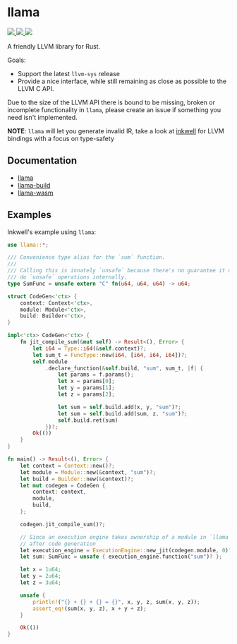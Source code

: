 # llama

<a href="https://crates.io/crates/llama">
    <img src="https://img.shields.io/crates/v/llama.svg">
</a>

<a href="https://crates.io/crates/llama-build">
    <img src="https://img.shields.io/crates/v/llama-build.svg">
</a>

<a href="https://crates.io/crates/llama-wasm">
    <img src="https://img.shields.io/crates/v/llama-wasm.svg">
</a>

A friendly LLVM library for Rust.

Goals:
- Support the latest `llvm-sys` release
- Provide a nice interface, while still remaining as close as possible to the LLVM C API.

Due to the size of the LLVM API there is bound to be missing, broken or incomplete functionality in `llama`, please create an issue if something you need isn't implemented.

**NOTE**: `llama` will let you generate invalid IR, take a look at [inkwell](https://github.com/TheDan64/inkwell) for LLVM bindings with a focus on type-safety

## Documentation

- [llama](https://zshipko.github.io/llama/llama)
- [llama-build](https://zshipko.github.io/llama/llama_build)
- [llama-wasm](https://zshipko.github.io/llama/llama_wasm)

## Examples

Inkwell's example using `llama`:

```rust
use llama::*;

/// Convenience type alias for the `sum` function.
///
/// Calling this is innately `unsafe` because there's no guarantee it doesn't
/// do `unsafe` operations internally.
type SumFunc = unsafe extern "C" fn(u64, u64, u64) -> u64;

struct CodeGen<'ctx> {
    context: Context<'ctx>,
    module: Module<'ctx>,
    build: Builder<'ctx>,
}

impl<'ctx> CodeGen<'ctx> {
    fn jit_compile_sum(&mut self) -> Result<(), Error> {
        let i64 = Type::i64(&self.context)?;
        let sum_t = FuncType::new(i64, [i64, i64, i64])?;
        self.module
            .declare_function(&self.build, "sum", sum_t, |f| {
                let params = f.params();
                let x = params[0];
                let y = params[1];
                let z = params[2];

                let sum = self.build.add(x, y, "sum")?;
                let sum = self.build.add(sum, z, "sum")?;
                self.build.ret(sum)
            })?;
        Ok(())
    }
}

fn main() -> Result<(), Error> {
    let context = Context::new()?;
    let module = Module::new(&context, "sum")?;
    let build = Builder::new(&context)?;
    let mut codegen = CodeGen {
        context: context,
        module,
        build,
    };

    codegen.jit_compile_sum()?;

    // Since an execution engine takes ownership of a module in `llama`, this step must be done
    // after code generation
    let execution_engine = ExecutionEngine::new_jit(codegen.module, 0)?;
    let sum: SumFunc = unsafe { execution_engine.function("sum")? };

    let x = 1u64;
    let y = 2u64;
    let z = 3u64;

    unsafe {
        println!("{} + {} + {} = {}", x, y, z, sum(x, y, z));
        assert_eq!(sum(x, y, z), x + y + z);
    }

    Ok(())
}
```
